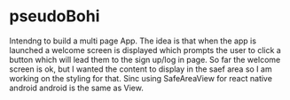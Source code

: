 # pseudoBohi
Intendng to build a multi page App. The idea is that when the app is launched a welcome screen is displayed which prompts the user to click a button which will lead them to the sign up/log in page. So far the welcome screen is ok, but I wanted the content to display in the saef area so I am working on the styling for that. Sinc using SafeAreaView for react native android android is the same as View.
